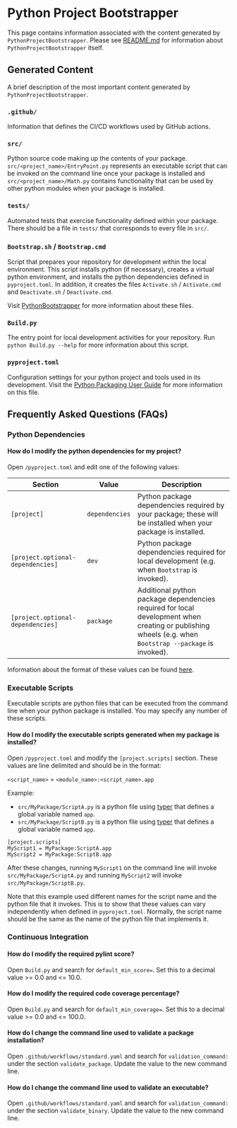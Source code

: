 # Python Project Bootstrapper

This page contains information associated with the content generated by `PythonProjectBootstrapper`. Please see [README.md](https://github.com/gt-sse-center/PythonProjectBootstrapper/blob/main/README.md) for information about `PythonProjectBootstrapper` itself.

## Generated Content

A brief description of the most important content generated by `PythonProjectBootstrapper`.

### `.github/`

Information that defines the CI/CD workflows used by GitHub actions.

### `src/`

Python source code making up the contents of your package. `src/<project_name>/EntryPoint.py` represents an executable script that can be invoked on the command line once your package is installed and `src/<project_name>/Math.py` contains functionality that can be used by other python modules when your package is installed.

### `tests/`

Automated tests that exercise functionality defined within your package. There should be a file in `tests/` that corresponds to every file in `src/`.

### `Bootstrap.sh` / `Bootstrap.cmd`

Script that prepares your repository for development within the local environment. This script installs python (if necessary), creates a virtual python environment, and installs the python dependencies defined in `pyproject.toml`. In addition, it creates the files `Activate.sh` / `Activate.cmd` and `Deactivate.sh` / `Deactivate.cmd`.

Visit [PythonBootstrapper](https://github.com/davidbrownell/PythonBootstrapper) for more information about these files.

### `Build.py`

The entry point for local development activities for your repository. Run `python Build.py --help` for more information about this script.

### `pyproject.toml`

Configuration settings for your python project and tools used in its development. Visit the [Python Packaging User Guide](https://packaging.python.org/en/latest/guides/writing-pyproject-toml/) for more information on this file.

## Frequently Asked Questions (FAQs)

### Python Dependencies

#### How do I modify the python dependencies for my project?

Open `/pyproject.toml` and edit one of the following values:

| Section | Value | Description |
| --- | --- | --- |
| `[project]` | `dependencies` | Python package dependencies required by your package; these will be installed when your package is installed. |
| `[project.optional-dependencies]` | `dev` | Python package dependencies required for local development (e.g. when `Bootstrap` is invoked). |
| `[project.optional-dependencies]` | `package` | Additional python package dependencies required for local development when creating or publishing wheels (e.g. when `Bootstrap --package` is invoked). |

Information about the format of these values can be found [here](https://peps.python.org/pep-0631/).

### Executable Scripts

Executable scripts are python files that can be executed from the command line when your python package is installed. You may specify any number of these scripts.

#### How do I modify the executable scripts generated when my package is installed?

Open `/pyproject.toml` and modify the `[project.scripts]` section. These values are line delimited and should be in the format:

`<script_name>` = `<module_name>:<script_name>.app`

Example:

- `src/MyPackage/ScriptA.py` is a python file using [typer](https://typer.tiangolo.com/) that defines a global variable named `app`.
- `src/MyPackage/ScriptB.py` is a python file using [typer](https://typer.tiangolo.com/) that defines a global variable named `app`.

```
[project.scripts]
MyScript1 = MyPackage:ScriptA.app
MyScript2 = MyPackage:ScriptB.app
```

After these changes, running `MyScript1` on the command line will invoke `src/MyPackage/ScriptA.py` and running `MyScript2` will invoke `src/MyPackage/ScriptB.py`.

Note that this example used different names for the script name and the python file that it invokes. This is to show that these values can vary independently when defined in `pyproject.toml`. Normally, the script name should be the same as the name of the python file that implements it.

### Continuous Integration

#### How do I modify the required pylint score?

Open `Build.py` and search for `default_min_score=`. Set this to a decimal value >= 0.0 and <= 10.0.

#### How do I modify the required code coverage percentage?

Open `Build.py` and search for `default_min_coverage=`. Set this to a decimal value >= 0.0 and <= 100.0.

#### How do I change the command line used to validate a package installation?

Open `.github/workflows/standard.yaml` and search for `validation_command: ` under the section `validate_package`. Update the value to the new command line.

#### How do I change the command line used to validate an executable?

Open `.github/workflows/standard.yaml` and search for `validation_command: ` under the section `validate_binary`. Update the value to the new command line.
